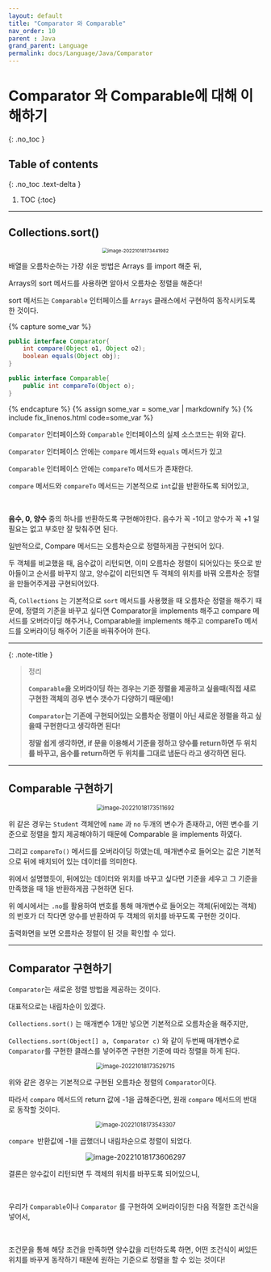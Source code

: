 ```yaml
---
layout: default
title: "Comparator 와 Comparable"
nav_order: 10
parent : Java
grand_parent: Language
permalink: docs/Language/Java/Comparator
---
```


# Comparator 와 Comparable에 대해 이해하기
{: .no_toc }

## Table of contents
{: .no_toc .text-delta }

1. TOC
{:toc}

---

## Collections.sort()

<p align="center">
<img src="https://raw.githubusercontent.com/buinq/imageServer/main/img/image-20221018173441982.png" alt="image-20221018173441982" style="zoom:67%;" />
</p>


배열을 오름차순하는 가장 쉬운 방법은 Arrays 를 import 해준 뒤,



Arrays의 sort 메서드를 사용하면 알아서 오름차순 정렬을 해준다!



sort 메서드는 `Comparable` 인터페이스를 `Arrays` 클래스에서 구현하여 동작시키도록 한 것이다.


{% capture some_var %}
```java
public interface Comparator{
	int compare(Object o1, Object o2);
    boolean equals(Object obj);
}

public interface Comparable{
	public int compareTo(Object o);
}
```
{% endcapture %}
{% assign some_var = some_var | markdownify %}
{% include fix_linenos.html code=some_var %}


`Comparator` 인터페이스와 `Comparable` 인터페이스의 실제 소스코드는 위와 같다.



`Comparator` 인터페이스 안에는 `compare` 메서드와 `equals` 메서드가 있고



`Comparable` 인터페이스 안에는 `compareTo` 메서드가 존재한다.



`compare` 메서드와 `compareTo` 메서드는 기본적으로 `int`값을 반환하도록 되어있고, 

<br>

**음수, 0, 양수** 중의 하나를 반환하도록 구현해야한다. 음수가 꼭 -1이고 양수가 꼭 +1 일 필요는 없고 부호만 잘 맞춰주면 된다.



일반적으로, Compare 메서드는 오름차순으로 정렬하게끔 구현되어 있다.



두 객체를 비교했을 때, 음수값이 리턴되면, 이미 오름차순 정렬이 되어있다는 뜻으로 받아들이고 순서를 바꾸지 않고, 양수값이 리턴되면 두 객체의 위치를 바꿔 오름차순 정렬을 만들어주게끔 구현되어있다.



즉, `Collections` 는 기본적으로 `sort` 메서드를 사용했을 때 오름차순 정렬을 해주기 때문에, 정렬의 기준을 바꾸고 싶다면 Comparator을 implements 해주고 compare 메서드를 오버라이딩 해주거나, Comparable을 implements 해주고 compareTo 메서드를 오버라이딩 해주어 기준을 바꿔주어야 한다.

------

{: .note-title }
> 정리
> 
> **`Comparable`을 오버라이딩 하는 경우는 기준 정렬을 제공하고 싶을때(직접 새로 구현한 객체의 경우 변수 갯수가 다양하기 때문에)!**
>
> **`Comparator`는 기존에 구현되어있는 오름차순 정렬이 아닌 새로운 정렬을 하고 싶을때 구현한다고 생각하면 된다!**
>
> **정말 쉽게 생각하면, if 문을 이용해서 기준을 정하고 양수를 return하면 두 위치를 바꾸고, 음수를 return하면 두 위치를 그대로 냅둔다 라고 생각하면 된다.**

------

## Comparable 구현하기

<p align="center">
<img src="https://raw.githubusercontent.com/buinq/imageServer/main/img/image-20221018173511692.png" alt="image-20221018173511692" style="zoom: 80%;" />
</p>

위 같은 경우는 `Student` 객체안에 `name` 과 `no` 두개의 변수가 존재하고, 어떤 변수를 기준으로 정렬을 할지 제공해야하기 때문에 Comparable 을 implements 하였다.



그리고 `compareTo()` 메서드를 오버라이딩 하였는데, 매개변수로 들어오는 값은 기본적으로 뒤에 배치되어 있는 데이터를 의미한다.



위에서 설명했듯이, 뒤에있는 데이터와 위치를 바꾸고 싶다면 기준을 세우고 그 기준을 만족했을 때 1을 반환하게끔 구현하면 된다.



위 예시에서는 `.no`를 활용하여 번호를 통해 매개변수로 들어오는 객체(뒤에있는 객체) 의 번호가 더 작다면 양수를 반환하여 두 객체의 위치를 바꾸도록 구현한 것이다.



출력화면을 보면 오름차순 정렬이 된 것을 확인할 수 있다.





------

## Comparator 구현하기


`Comparator`는 새로운 정렬 방법을 제공하는 것이다.



대표적으로는 내림차순이 있겠다.



`Collections.sort()` 는 매개변수 1개만 넣으면 기본적으로 오름차순을 해주지만,



`Collections.sort(Object[] a, Comparator c)` 와 같이 두번째 매개변수로 `Comparator`를 구현한 클래스를 넣어주면 구현한 기준에 따라 정렬을 하게 된다.


<p align="center">
<img src="https://raw.githubusercontent.com/buinq/imageServer/main/img/image-20221018173529715.png" alt="image-20221018173529715" style="zoom:80%;" />
</p>

위와 같은 경우는 기본적으로 구현된 오름차순 정렬의 `Comparator`이다.



따라서 `compare` 메서드의 return 값에 -1을 곱해준다면, 원래 `compare` 메서드의 반대로 동작할 것이다.


<p align="center">
<img src="https://raw.githubusercontent.com/buinq/imageServer/main/img/image-20221018173543307.png" alt="image-20221018173543307" style="zoom:80%;" />
</p>


`compare `반환값에 -1을 곱했더니 내림차순으로 정렬이 되었다.




<p align="center">
<img src="https://raw.githubusercontent.com/buinq/imageServer/main/img/image-20221018173606297.png" alt="image-20221018173606297"  />
</p>

결론은 양수값이 리턴되면 두 객체의 위치를 바꾸도록 되어있으니, 

<br>

우리가 `Comparable`이나 `Comparator` 를 구현하여 오버라이딩한 다음 적절한 조건식을 넣어서,

<br>

조건문을 통해 해당 조건을 만족하면 양수값을 리턴하도록 하면, 어떤 조건식이 써있든 위치를 바꾸게 동작하기 때문에 원하는 기준으로 정렬을 할 수 있는 것이다!